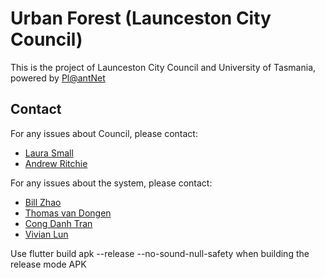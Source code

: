 # Urban Forest (Launceston City Council)

This is the project of Launceston City Council and University of 
Tasmania, powered by [Pl@antNet](https://plantnet.org/)

## Contact

For any issues about Council, please contact:
- [Laura Small](mailto:laura.small@launceston.tas.gov.au)
- [Andrew Ritchie](mailto:Andrew.Ritchie@launceston.tas.gov.au_launceston)

For any issues about the system, please contact:
- [Bill Zhao](mailto:xunyiz@utas.edu.au)
- [Thomas van Dongen](mailto:thomasvd@utas.edu.au)
- [Cong Danh Tran](mailto:cdtran@utas.edu.au)
- [Vivian Lun](mailto:xlun@utas.edu.au)

Use flutter build apk --release --no-sound-null-safety when building the release mode APK

